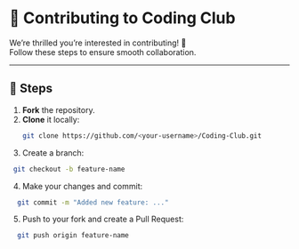 # 🤝 Contributing to Coding Club

We’re thrilled you’re interested in contributing! 🎉  
Follow these steps to ensure smooth collaboration.

---

## 🧭 Steps
1. **Fork** the repository.
2. **Clone** it locally:
   ```bash
   git clone https://github.com/<your-username>/Coding-Club.git
3. Create a branch:
  ```bash
   git checkout -b feature-name
```
4. Make your changes and commit:
```bash
  git commit -m "Added new feature: ..."
```
5. Push to your fork and create a Pull Request:
```bash
  git push origin feature-name
```
